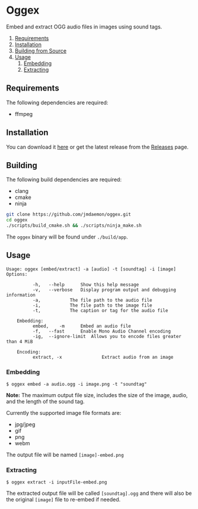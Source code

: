 # Oggex
Embed and extract OGG audio files in images using sound tags.

1. [Requirements](#Requirements)
2. [Installation](#Installation)
3. [Building from Source](#Building)
2. [Usage](#Usage)
    1. [Embedding](#Embedding)
    2. [Extracting](#Extracting)


## Requirements 
The following dependencies are required:
- ffmpeg

## Installation
You can download it [here](https://github.com/jmdaemon/oggex/releases/latest/download/oggex-1.0.tar.gz) or get the latest release from the [Releases](https://github.com/jmdaemon/oggex/releases/) page.

## Building
The following build dependencies are required:
- clang
- cmake
- ninja

``` bash
git clone https://github.com/jmdaemon/oggex.git 
cd oggex
./scripts/build_cmake.sh && ./scripts/ninja_make.sh
```

The `oggex` binary will be found under `./build/app`.

## Usage

```
Usage: oggex [embed/extract] -a [audio] -t [soundtag] -i [image]
Options:

          -h,  	--help		Show this help message
          -v,  	--verbose	Display program output and debugging information
          -a,  			The file path to the audio file
          -i,  			The file path to the image file
          -t,  			The caption or tag for the audio file

    Embedding:
          embed, 	-m		Embed an audio file
          -f,  	--fast		Enable Mono Audio Channel encoding
          -ig, 	--ignore-limit	Allows you to encode files greater than 4 MiB

    Encoding:
          extract, -x		        Extract audio from an image
```

### Embedding
```
$ oggex embed -a audio.ogg -i image.png -t "soundtag"
```

**Note:** The maximum output file size, includes the size of the image, audio, and the length of the sound tag.

Currently the supported image file formats are:
- jpg/jpeg
- gif
- png
- webm

The output file will be named `[image]-embed.png`

### Extracting

```
$ oggex extract -i inputFile-embed.png
```

The extracted output file will be called `[soundtag].ogg` and there will also be the original `[image]` file to re-embed if needed.
